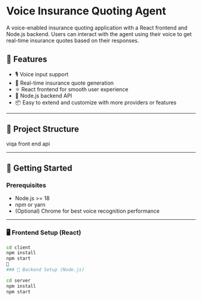 # Voice Insurance Quoting Agent

A voice-enabled insurance quoting application with a React frontend and Node.js backend. Users can interact with the agent using their voice to get real-time insurance quotes based on their responses.

## 🧠 Features

- 🎙️ Voice input support
- 📄 Real-time insurance quote generation
- ⚛️ React frontend for smooth user experience
- 🔧 Node.js backend API
- 📦 Easy to extend and customize with more providers or features

---

## 📁 Project Structure

viqa
front end 
api

---

## 🚀 Getting Started

### Prerequisites

- Node.js >= 18
- npm or yarn
- (Optional) Chrome for best voice recognition performance

---

### 🖥️ Frontend Setup (React)

```bash
cd client
npm install
npm start
🔧
### 🔧 Backend Setup (Node.js)

cd server
npm install
npm start


